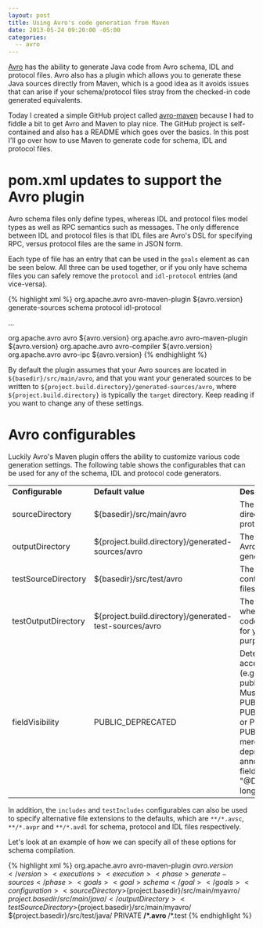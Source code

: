 ```yaml
---
layout: post
title: Using Avro's code generation from Maven
date: 2013-05-24 09:20:00 -05:00
categories:
  -- avro
---
```


[Avro](http://avro.apache.org/) has the ability to generate Java code from Avro schema, IDL and protocol files.
Avro also has a plugin which allows you to generate these Java sources directly from Maven, which is a good idea
as it avoids issues that can arise if your schema/protocol files stray from the checked-in code generated equivalents.

Today I created a simple GitHub project called [avro-maven](https://github.com/alexholmes/avro-maven) because
I had to fiddle a bit to get Avro and Maven to play nice. The GitHub project is self-contained and also has a
README which goes over the basics. In this post I'll go over how to use Maven to generate code for schema, IDL
and protocol files.

# pom.xml updates to support the Avro plugin

Avro schema files only define types, whereas IDL and protocol files model types as well as RPC semantics such as messages.
The only difference between IDL and protocol files is that IDL files are Avro's DSL for specifying RPC, versus
protocol files are the same in JSON form.

Each type of file has an entry that can be used in the `goals` element as can be seen below. All three can be used together,
or if you only have schema files you can safely remove the `protocol` and `idl-protocol` entries (and vice-versa).

{% highlight xml %}
<plugin>
  <groupId>org.apache.avro</groupId>
  <artifactId>avro-maven-plugin</artifactId>
  <version>${avro.version}</version>
  <executions>
    <execution>
      <phase>generate-sources</phase>
      <goals>
        <goal>schema</goal>
        <goal>protocol</goal>
        <goal>idl-protocol</goal>
      </goals>
    </execution>
  </executions>
</plugin>

...

<dependencies>
  <dependency>
    <groupId>org.apache.avro</groupId>
    <artifactId>avro</artifactId>
    <version>${avro.version}</version>
  </dependency>
  <dependency>
    <groupId>org.apache.avro</groupId>
    <artifactId>avro-maven-plugin</artifactId>
    <version>${avro.version}</version>
  </dependency>
  <dependency>
    <groupId>org.apache.avro</groupId>
    <artifactId>avro-compiler</artifactId>
    <version>${avro.version}</version>
  </dependency>
  <dependency>
    <groupId>org.apache.avro</groupId>
    <artifactId>avro-ipc</artifactId>
    <version>${avro.version}</version>
  </dependency>
</dependencies>
{% endhighlight %}

By default the plugin assumes that your Avro sources are located in `${basedir}/src/main/avro`, and that you want
your generated sources to be written to `${project.build.directory}/generated-sources/avro`, where `${project.build.directory}`
is typically the `target` directory.  Keep reading if you want to change any of these settings.

# Avro configurables

Luckily Avro's Maven plugin offers the ability to customize various code generation settings. The following table
shows the configurables that can be used for any of the schema, IDL and protocol code generators.

<table>
    <tr>
        <td><strong>Configurable</strong></td>
        <td><strong>Default value</strong></td>
        <td><strong>Description</strong></td>
    </tr>
    <tr>
        <td>sourceDirectory</td>
        <td>${basedir}/src/main/avro</td>
        <td>The Avro source directory for schema, protocol and IDL files.</td>
    </tr>
    <tr>
        <td>outputDirectory</td>
        <td>${project.build.directory}/generated-sources/avro</td>
        <td>The directory where Avro writes code-generated sources.</td>
    </tr>
    <tr>
        <td>testSourceDirectory</td>
        <td>${basedir}/src/test/avro</td>
        <td>The input directory containing any Avro files used in testing.</td>
    </tr>
    <tr>
        <td>testOutputDirectory</td>
        <td>${project.build.directory}/generated-test-sources/avro</td>
        <td>The output directory where Avro writes code-generated files for your testing purposes.</td>
    </tr>
    <tr>
        <td>fieldVisibility</td>
        <td>PUBLIC_DEPRECATED</td>
        <td>Determines the accessibility of fields (e.g. whether they are public or private).
        Must be one of PUBLIC, PUBLIC_DEPRECATED or PRIVATE. PUBLIC_DEPRECATED merely adds a
        deprecated annotation to each field, e.g. "@Deprecated public long time".</td>
    </tr>
</table>

In addition, the `includes` and `testIncludes` configurables can also be used to specify alternative
file extensions to the defaults, which are `**/*.avsc`, `**/*.avpr` and `**/*.avdl` for schema, protocol and
IDL files respectively.

Let's look at an example of how we can specify all of these options for schema compilation.

{% highlight xml %}
<plugin>
  <groupId>org.apache.avro</groupId>
  <artifactId>avro-maven-plugin</artifactId>
  <version>${avro.version}</version>
  <executions>
    <execution>
      <phase>generate-sources</phase>
      <goals>
        <goal>schema</goal>
      </goals>
      <configuration>
        <sourceDirectory>${project.basedir}/src/main/myavro/</sourceDirectory>
        <outputDirectory>${project.basedir}/src/main/java/</outputDirectory>
        <testSourceDirectory>${project.basedir}/src/main/myavro/</testSourceDirectory>
        <testOutputDirectory>${project.basedir}/src/test/java/</testOutputDirectory>
        <fieldVisibility>PRIVATE</fieldVisibility>
        <includes>
          <include>**/*.avro</include>
        </includes>
        <testIncludes>
          <testInclude>**/*.test</testInclude>
      </testIncludes>
      </configuration>
    </execution>
  </executions>
</plugin>
{% endhighlight %}
